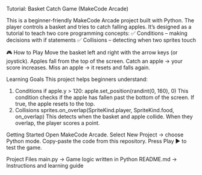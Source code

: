 Tutorial: Basket Catch Game (MakeCode Arcade)

This is a beginner-friendly MakeCode Arcade project built with Python.
The player controls a basket and tries to catch falling apples.
It’s designed as a tutorial to teach two core programming concepts:
✅ Conditions – making decisions with if statements
✅ Collisions – detecting when two sprites touch

🎮 How to Play
Move the basket left and right with the arrow keys (or joystick).
Apples fall from the top of the screen.
Catch an apple → your score increases.
Miss an apple → it resets and falls again.

Learning Goals
This project helps beginners understand:
1. Conditions
if apple.y > 120:
    apple.set_position(randint(0, 160), 0)
This condition checks if the apple has fallen past the bottom of the screen.
If true, the apple resets to the top.
2. Collisions
sprites.on_overlap(SpriteKind.player, SpriteKind.food, on_overlap)
This detects when the basket and apple collide.
When they overlap, the player scores a point.

Getting Started
Open MakeCode Arcade.
Select New Project → choose Python mode.
Copy-paste the code from this repository.
Press Play ▶️ to test the game.

Project Files
main.py → Game logic written in Python
README.md → Instructions and learning guide
